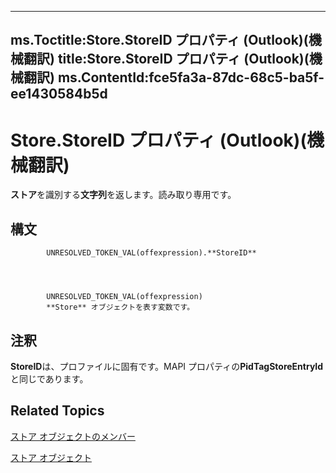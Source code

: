 

---
ms.Toctitle:Store.StoreID プロパティ (Outlook)(機械翻訳)
title:Store.StoreID プロパティ (Outlook)(機械翻訳)
ms.ContentId:fce5fa3a-87dc-68c5-ba5f-ee1430584b5d
---
# Store.StoreID プロパティ (Outlook)(機械翻訳)




**ストア**を識別する**文字列**を返します。読み取り専用です。

## 構文

            UNRESOLVED_TOKEN_VAL(offexpression).**StoreID**




            UNRESOLVED_TOKEN_VAL(offexpression)
            **Store** オブジェクトを表す変数です。



## 注釈
**StoreID**は、プロファイルに固有です。MAPI プロパティの**PidTagStoreEntryId**と同じであります。



## Related Topics

[ストア オブジェクトのメンバー](84c1d423-e507-0b3b-6570-33829b94be04.md)

[ストア オブジェクト](1eb22fe9-8849-7476-5388-2515b48591b9.md)




